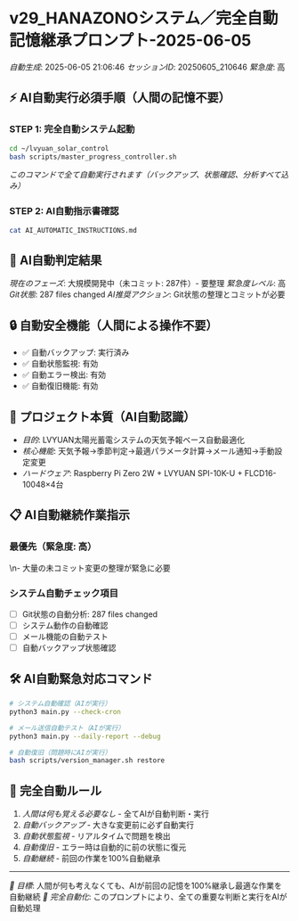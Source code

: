 # v29_HANAZONOシステム／完全自動記憶継承プロンプト-2025-06-05

*自動生成*: 2025-06-05 21:06:46
*セッションID*: 20250605_210646
*緊急度*: 高

## ⚡ AI自動実行必須手順（人間の記憶不要）

### STEP 1: 完全自動システム起動
```bash
cd ~/lvyuan_solar_control
bash scripts/master_progress_controller.sh
```
*このコマンドで全て自動実行されます（バックアップ、状態確認、分析すべて込み）*

### STEP 2: AI自動指示書確認
```bash
cat AI_AUTOMATIC_INSTRUCTIONS.md
```

## 🤖 AI自動判定結果

*現在のフェーズ*: 大規模開発中（未コミット: 287件）- 要整理
*緊急度レベル*: 高
*Git状態*: 287 files changed
*AI推奨アクション*: Git状態の整理とコミットが必要

## 🔒 自動安全機能（人間による操作不要）
- ✅ 自動バックアップ: 実行済み
- ✅ 自動状態監視: 有効
- ✅ 自動エラー検出: 有効
- ✅ 自動復旧機能: 有効

## 🎯 プロジェクト本質（AI自動認識）
- *目的*: LVYUAN太陽光蓄電システムの天気予報ベース自動最適化
- *核心機能*: 天気予報→季節判定→最適パラメータ計算→メール通知→手動設定変更
- *ハードウェア*: Raspberry Pi Zero 2W + LVYUAN SPI-10K-U + FLCD16-10048×4台

## 📋 AI自動継続作業指示

### 最優先（緊急度: 高）
\n- 大量の未コミット変更の整理が緊急に必要

### システム自動チェック項目
- [ ] Git状態の自動分析: 287 files changed
- [ ] システム動作の自動確認
- [ ] メール機能の自動テスト
- [ ] 自動バックアップ状態確認

## 🛠️ AI自動緊急対応コマンド
```bash
# システム自動確認（AIが実行）
python3 main.py --check-cron

# メール送信自動テスト（AIが実行）
python3 main.py --daily-report --debug

# 自動復旧（問題時にAIが実行）
bash scripts/version_manager.sh restore
```

## 🔄 完全自動ルール
1. *人間は何も覚える必要なし* - 全てAIが自動判断・実行
2. *自動バックアップ* - 大きな変更前に必ず自動実行
3. *自動状態監視* - リアルタイムで問題を検出
4. *自動復旧* - エラー時は自動的に前の状態に復元
5. *自動継続* - 前回の作業を100%自動継承

---
*🎯 目標*: 人間が何も考えなくても、AIが前回の記憶を100%継承し最適な作業を自動継続
*🤖 完全自動化*: このプロンプトにより、全ての重要な判断と実行をAIが自動処理
